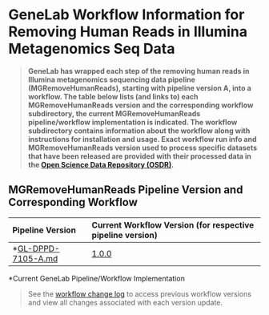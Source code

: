 # GeneLab Workflow Information for Removing Human Reads in Illumina Metagenomics Seq Data

> **GeneLab has wrapped each step of the removing human reads in Illumina metagenomics sequencing data pipeline (MGRemoveHumanReads), starting with pipeline version A, into a workflow. The table below lists (and links to) each MGRemoveHumanReads version and the corresponding workflow subdirectory, the current MGRemoveHumanReads pipeline/workflow implementation is indicated. The workflow subdirectory contains information about the workflow along with instructions for installation and usage. Exact workflow run info and MGRemoveHumanReads version used to process specific datasets that have been released are provided with their processed data in the [Open Science Data Repository (OSDR)](https://osdr.nasa.gov/bio/repo/).**  

## MGRemoveHumanReads Pipeline Version and Corresponding Workflow

|Pipeline Version|Current Workflow Version (for respective pipeline version)|
|:---------------|:---------------------------------------------------------|
|*[GL-DPPD-7105-A.md](../Pipeline_GL-DPPD-7105_Versions/GL-DPPD-7105-A.md)|[1.0.0](SW_MGRemoveHumanReads-A)|

*Current GeneLab Pipeline/Workflow Implementation

> See the [workflow change log](SW_MGRemoveHumanReads-A/CHANGELOG.md) to access previous workflow versions and view all changes associated with each version update.
